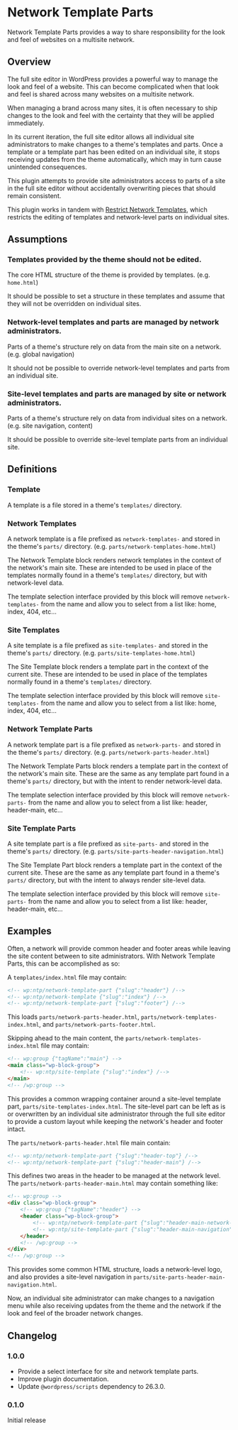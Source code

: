 # Network Template Parts

Network Template Parts provides a way to share responsibility for the look and feel of websites on a multisite network.

## Overview

The full site editor in WordPress provides a powerful way to manage the look and feel of a website. This can become complicated when that look and feel is shared across many websites on a multisite network.

When managing a brand across many sites, it is often necessary to ship changes to the look and feel with the certainty that they will be applied immediately.

In its current iteration, the full site editor allows all individual site administrators to make changes to a theme's templates and parts. Once a template or a template part has been edited on an individual site, it stops receiving updates from the theme automatically, which may in turn cause unintended consequences.

This plugin attempts to provide site administrators access to parts of a site in the full site editor without accidentally overwriting pieces that should remain consistent.

This plugin works in tandem with [Restrict Network Templates](https://github.com/happyprime/restrict-network-templates), which restricts the editing of templates and network-level parts on individual sites.

## Assumptions

### Templates provided by the theme should not be edited.

The core HTML structure of the theme is provided by templates. (e.g. `home.html`)

It should be possible to set a structure in these templates and assume that they will not be overridden on individual sites.

### Network-level templates and parts are managed by network administrators.

Parts of a theme's structure rely on data from the main site on a network. (e.g. global navigation)

It should not be possible to override network-level templates and parts from an individual site.

### Site-level templates and parts are managed by site or network administrators.

Parts of a theme's structure rely on data from individual sites on a network. (e.g. site navigation, content)

It should be possible to override site-level template parts from an individual site.

## Definitions

### Template

A template is a file stored in a theme's `templates/` directory.

### Network Templates

A network template is a file prefixed as `network-templates-` and stored in the theme's `parts/` directory. (e.g. `parts/network-templates-home.html`)

The Network Template block renders network templates in the context of the network's main site. These are intended to be used in place of the templates normally found in a theme's `templates/` directory, but with network-level data.

The template selection interface provided by this block will remove `network-templates-` from the name and allow you to select from a list like: home, index, 404, etc…

### Site Templates

A site template is a file prefixed as `site-templates-` and stored in the theme's `parts/` directory. (e.g. `parts/site-templates-home.html`)

The Site Template block renders a template part in the context of the current site. These are intended to be used in place of the templates normally found in a theme's `templates/` directory.

The template selection interface provided by this block will remove `site-templates-` from the name and allow you to select from a list like: home, index, 404, etc…

### Network Template Parts

A network template part is a file prefixed as `network-parts-` and stored in the theme's `parts/` directory. (e.g. `parts/network-parts-header.html`)

The Network Template Parts block renders a template part in the context of the network's main site. These are the same as any template part found in a theme's `parts/` directory, but with the intent to render network-level data.

The template selection interface provided by this block will remove `network-parts-` from the name and allow you to select from a list like: header, header-main, etc…

### Site Template Parts

A site template part is a file prefixed as `site-parts-` and stored in the theme's `parts/` directory. (e.g. `parts/site-parts-header-navigation.html`)

The Site Template Part block renders a template part in the context of the current site. These are the same as any template part found in a theme's `parts/` directory, but with the intent to always render site-level data.

The template selection interface provided by this block will remove `site-parts-` from the name and allow you to select from a list like: header, header-main, etc…

## Examples

Often, a network will provide common header and footer areas while leaving the site content between to site administrators. With Network Template Parts, this can be accomplished as so:

A `templates/index.html` file may contain:

```html
<!-- wp:ntp/network-template-part {"slug":"header"} /-->
<!-- wp:ntp/network-template {"slug":"index"} /-->
<!-- wp:ntp/network-template-part {"slug":"footer"} /-->
```

This loads `parts/network-parts-header.html`, `parts/network-templates-index.html`, and `parts/network-parts-footer.html`.

Skipping ahead to the main content, the `parts/network-templates-index.html` file may contain:

```html
<!-- wp:group {"tagName":"main"} -->
<main class="wp-block-group">
	<!-- wp:ntp/site-template {"slug":"index"} /-->
</main>
<!-- /wp:group -->
```

This provides a common wrapping container around a site-level template part, `parts/site-templates-index.html`. The site-level part can be left as is or overwritten by an individual site administrator through the full site editor to provide a custom layout while keeping the network's header and footer intact.

The `parts/network-parts-header.html` file main contain:

```html
<!-- wp:ntp/network-template-part {"slug":"header-top"} /-->
<!-- wp:ntp/network-template-part {"slug":"header-main"} /-->
```

This defines two areas in the header to be managed at the network level. The `parts/network-parts-header-main.html` may contain something like:

```html
<!-- wp:group -->
<div class="wp-block-group">
	<!-- wp:group {"tagName":"header"} -->
	<header class="wp-block-group">
		<!-- wp:ntp/network-template-part {"slug":"header-main-network-logo"} /-->
		<!-- wp:ntp/site-template-part {"slug":"header-main-navigation"} /-->
	</header>
	<!-- /wp:group -->
</div>
<!-- /wp:group -->
```

This provides some common HTML structure, loads a network-level logo, and also provides a site-level navigation in `parts/site-parts-header-main-navigation.html`.

Now, an individual site administrator can make changes to a navigation menu while also receiving updates from the theme and the network if the look and feel of the broader network changes.

## Changelog

### 1.0.0

* Provide a select interface for site and network template parts.
* Improve plugin documentation.
* Update `@wordpress/scripts` dependency to 26.3.0.

### 0.1.0

Initial release
